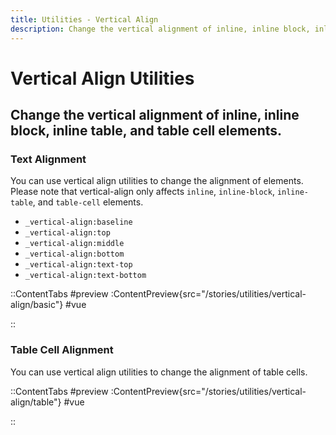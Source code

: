 ```yaml
---
title: Utilities - Vertical Align
description: Change the vertical alignment of inline, inline block, inline table, and table cell elements. 
---
```


# Vertical Align Utilities
## Change the vertical alignment of inline, inline block, inline table, and table cell elements. 

### Text Alignment
You can use vertical align utilities to change the alignment of elements. Please note that vertical-align only affects `inline`, `inline-block`, `inline-table`, and `table-cell` elements.

- `_vertical-align:baseline`
- `_vertical-align:top`
- `_vertical-align:middle`
- `_vertical-align:bottom`
- `_vertical-align:text-top`
- `_vertical-align:text-bottom`

::ContentTabs
#preview
:ContentPreview{src="/stories/utilities/vertical-align/basic"}
#vue
<!-- Autodocs{src="@inkline/inkline/stories/utilities/vertical-align/basic.raw.vue" lang="vue"} -->
::

### Table Cell Alignment
You can use vertical align utilities to change the alignment of table cells.

::ContentTabs
#preview
:ContentPreview{src="/stories/utilities/vertical-align/table"}
#vue
<!-- Autodocs{src="@inkline/inkline/stories/utilities/vertical-align/table.raw.vue" lang="vue"} -->
::
